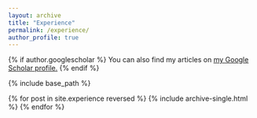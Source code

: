 ```yaml
---
layout: archive
title: "Experience"
permalink: /experience/
author_profile: true
---
```


{% if author.googlescholar %}
  You can also find my articles on <u><a href="{{author.googlescholar}}">my Google Scholar profile</a>.</u>
{% endif %}

{% include base_path %}

{% for post in site.experience reversed %}
  {% include archive-single.html %}
{% endfor %}
